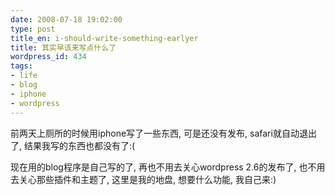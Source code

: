 ```yaml
---
date: 2008-07-18 19:02:00
type: post
title_en: i-should-write-something-earlyer
title: 其实早该来写点什么了
wordpress_id: 434
tags:
- life
- blog
- iphone
- wordpress
---
```


前两天上厕所的时候用iphone写了一些东西, 可是还没有发布, safari就自动退出了, 结果我写的东西也都没有了:(

现在用的blog程序是自己写的了, 再也不用去关心wordpress 2.6的发布了, 也不用去关心那些插件和主题了, 这里是我的地盘, 想要什么功能, 我自己来:)
